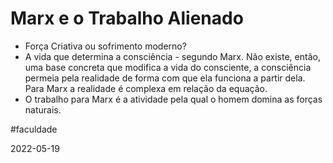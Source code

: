 # Marx e o Trabalho Alienado

- Força Criativa ou sofrimento moderno?
- A vida que determina a consciência - segundo Marx. Não existe, então, uma base concreta que modifica a vida do consciente, a consciência permeia pela realidade de forma com que ela funciona a partir dela. Para Marx a realidade é complexa em relação da equação.
- O trabalho para Marx é a atividade pela qual o homem domina as forças naturais.

#faculdade 

2022-05-19